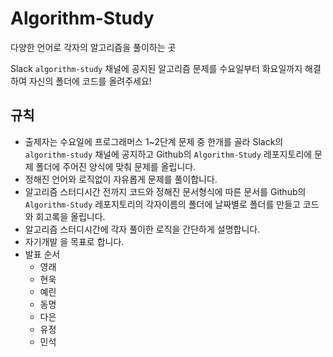 # Algorithm-Study
다양한 언어로 각자의 알고리즘을 풀이하는 곳



 Slack  `algorithm-study` 채널에 공지된 알고리즘 문제를 수요일부터 화요일까지 해결하여 자신의 폴더에 코드를 올려주세요!

## 규칙

- 출제자는 수요일에 프로그래머스 1~2단계 문제 중 한개를 골라 Slack의 `algorithm-study` 채널에 공지하고 Github의 `Algorithm-Study` 레포지토리에 문제 폴더에 주어진 양식에 맞춰 문제를 올립니다.
- 정해진 언어와 로직없이 자유롭게 문제를 풀이합니다.
- 알고리즘 스터디시간 전까지 코드와 정해진 문서형식에 따른 문서를 Github의 `Algorithm-Study` 레포지토리의 각자이름의 폴더에 날짜별로 폴더를 만들고 코드와 회고록을 올립니다.
- 알고리즘 스터디시간에 각자 풀이한 로직을 간단하게 설명합니다.
- 자기개발 을 목표로 합니다.
- 발표 순서
  - 영래
  - 현욱
  - 예린
  - 동명
  - 다은
  - 유정 
  - 민석
